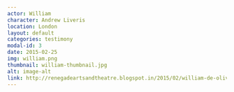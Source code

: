 ```yaml
---
actor: William
character: Andrew Liveris
location: London
layout: default
categories: testimony
modal-id: 3
date: 2015-02-25
img: william.png
thumbnail: william-thumbnail.jpg
alt: image-alt
link: http://renegadeartsandtheatre.blogspot.in/2015/02/william-de-oliveira-experiences-from.html
---
```

